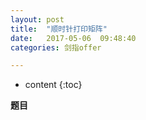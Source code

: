 ```yaml
---
layout: post
title:  "顺时针打印矩阵"
date:   2017-05-06  09:48:40
categories: 剑指offer

---
```


* content
{:toc}

**题目**